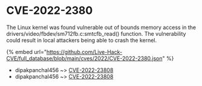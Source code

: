 # CVE-2022-2380

The Linux kernel was found vulnerable out of bounds memory access in the drivers/video/fbdev/sm712fb.c:smtcfb_read() function. The vulnerability could result in local attackers being able to crash the kernel.

{% embed url="https://github.com/Live-Hack-CVE/full_database/blob/main/cves/2022/CVE-2022-2380.json" %}


* dipakpanchal456 ~> [CVE-2022-23808](https://www.alice-snow.ru/2022/database/cve-2022-2380/cve-2022-23808-dipakpanchal456)
* dipakpanchal456 ~> [CVE-2022-23808](https://www.alice-snow.ru/2022/database/cve-2022-2380/cve-2022-23808-dipakpanchal456)